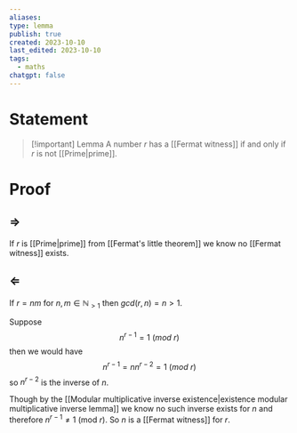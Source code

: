 ```yaml
---
aliases: 
type: lemma
publish: true
created: 2023-10-10
last_edited: 2023-10-10
tags:
  - maths
chatgpt: false
---
```

# Statement

>[!important] Lemma
>A number $r$ has a [[Fermat witness]] if and only if $r$ is not [[Prime|prime]]. 

# Proof

## $\Rightarrow$ 

If $r$ is [[Prime|prime]] from [[Fermat's little theorem]] we know no [[Fermat witness]] exists.

## $\Leftarrow$

If $r = nm$ for $n,m \in \mathbb{N}_{>1}$ then $gcd(r,n) = n > 1$.

Suppose
$$n^{r-1} = 1 \ (mod \ r)$$
then we would have
$$n^{r-1} = n n^{r-2} = 1 \ (mod \ r)$$
so $n^{r-2}$ is the inverse of $n$. 

Though by the [[Modular multiplicative inverse existence|existence modular multiplicative inverse lemma]] we know no such inverse exists for $n$ and therefore $n^{r-1} \not = 1$ (mod $r$). So $n$ is a [[Fermat witness]] for $r$.